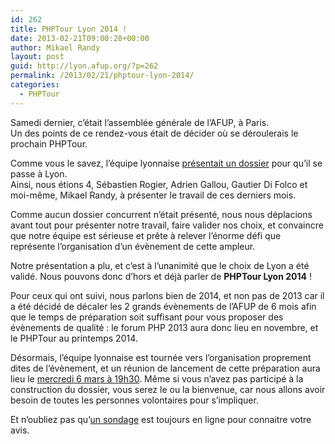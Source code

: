 ```yaml
---
id: 262
title: PHPTour Lyon 2014 !
date: 2013-02-21T09:00:28+00:00
author: Mikael Randy
layout: post
guid: http://lyon.afup.org/?p=262
permalink: /2013/02/21/phptour-lyon-2014/
categories:
  - PHPTour
---
```

Samedi dernier, c&rsquo;était l&rsquo;assemblée générale de l&rsquo;AFUP, à Paris.  
Un des points de ce rendez-vous était de décider où se déroulerais le prochain PHPTour.

Comme vous le savez, l&rsquo;équipe lyonnaise [présentait un dossier](http://lyon.afup.org/2012/10/02/candidature-lyonnaise-au-phptour-2013/ "Candidature lyonnaise au PHPTour 2013") pour qu&rsquo;il se passe à Lyon.  
Ainsi, nous étions 4, Sébastien Rogier, Adrien Gallou, Gautier Di Folco et moi-même, Mikael Randy, à présenter le travail de ces derniers mois.

Comme aucun dossier concurrent n&rsquo;était présenté, nous nous déplacions avant tout pour présenter notre travail, faire valider nos choix, et convaincre que notre équipe est sérieuse et prête à relever l&rsquo;énorme défi que représente l&rsquo;organisation d&rsquo;un évènement de cette ampleur.

Notre présentation a plu, et c&rsquo;est à l&rsquo;unanimité que le choix de Lyon a été validé. Nous pouvons donc d&rsquo;hors et déjà parler de **PHPTour Lyon 2014** !

Pour ceux qui ont suivi, nous parlons bien de 2014, et non pas de 2013 car il a été décidé de décaler les 2 grands évènements de l&rsquo;AFUP de 6 mois afin que le temps de préparation soit suffisant pour vous proposer des évènements de qualité : le forum PHP 2013 aura donc lieu en novembre, et le PHPTour au printemps 2014.

Désormais, l&rsquo;équipe lyonnaise est tournée vers l&rsquo;organisation proprement dites de l&rsquo;évènement, et un réunion de lancement de cette préparation aura lieu le [mercredi 6 mars à 19h30](http://doodle.com/rggg92avkuhgp966). Même si vous n&rsquo;avez pas participé à la construction du dossier, vous serez le ou la bienvenue, car nous allons avoir besoin de toutes les personnes volontaires pour s&rsquo;impliquer.

Et n&rsquo;oubliez pas qu&rsquo;[un sondage](https://docs.google.com/spreadsheet/viewform?formkey=dFNaYTY4TmxhWERaYk9FYXNhdE5QUnc6MQ#gid=0) est toujours en ligne pour connaitre votre avis.